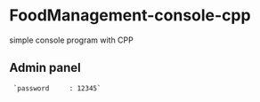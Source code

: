 # FoodManagement-console-cpp
simple console program with CPP


## Admin panel

     `password     : 12345`
